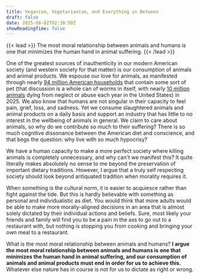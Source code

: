 ```yaml
---
title: Veganism, Vegetarianism, and Everything in Between
draft: false
date: 2025-08-02T02:39:50Z
showReadingTime: false
---
```

{{< lead >}}
The most moral relationship between animals and humans is one that minimizes the human hand in animal suffering.
{{< /lead >}}

One of the greatest sources of inauthenticity in our modern American society (and western society for that matter) is our consumption of animals and animal products. We espouse our love for animals, as manifested through nearly [94 million  American households](https://americanpetproducts.org/industry-trends-and-stats) that contain some sort of pet (that discussion is a whole can of worms in itself, with nearly [10 million animals](https://www.shelteranimalscount.org/animal-abuse-facts-and-statistics-2024/#:~:text=Animal%20abuse%20statistics%20and%20facts%20at%20a%20glance&text=An%20estimated%2010%20million%20animals,year%20in%20the%20United%20States.&text=About%20250%2C000%20animals%20annually%20are,most%20living%20in%20unsanitary%20conditions.) dying from neglect or abuse each year in the United States) in 2025. We also know that humans are not singular in their capacity to feel pain, grief, loss, and sadness. Yet we consume slaughtered animals and animal products on a daily basis and support an industry that has little to no interest in the wellbeing of animals in general. We claim to care about animals, so why do we contribute so much to their suffering? There is so much cognitive dissonance between the American diet and conscience, and that begs the question: why live with so much hypocrisy?

We have a human capacity to make a more perfect society where killing animals is completely unnecessary, and why can't we manifest this? It quite literally makes absolutely no sense to me beyond the preservation of important dietary traditions. However, I argue that a truly self respecting society should look beyond antiquated tradition when morality requires it. 

When something is the cultural norm, it is easier to acquiesce rather than fight against the tide. But this is hardly believable with something as personal and individualistic as diet. You would think that more adults would be able to make more morally-aligned decisions in an area that is almost solely dictated by their individual actions and beliefs. Sure, most likely your friends and family will find you to be a pain in the ass to go out to a restaurant with, but nothing is stopping you from cooking and bringing your own meal to a restaurant.

What is the most moral relationship between animals and humans? **I argue the most moral relationship between animals and humans is one that minimizes the human hand in animal suffering, and our consumption of animals and animal products must end in order for us to achieve this.** Whatever else nature has in course is not for us to dictate as right or wrong.
